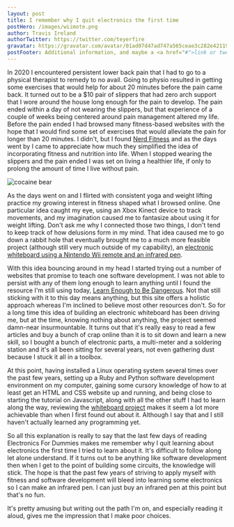 ```yaml
---
layout: post
title: I remember why I quit electronics the first time 
postHero: /images/wiimote.png
author: Travis Ireland
authorTwitter: https://twitter.com/teyerfire
gravatar: https://gravatar.com/avatar/01ad07d47ad747a565ceae3c282e42119541f726a9c8162e792d92f62e88cb81
postFooter: Additional information, and maybe a <a href="#">link or two</a>
---
```


In 2020 I encountered persistent lower back pain that I had to go to a physical therapist to remedy to no avail. Going to physio resulted in getting some exercises that would help for about 20 minutes before the pain came back. It turned out to be a $10 pair of slippers that had zero arch support that I wore around the house long enough for the pain to develop. The pain ended within a day of not wearing the slippers, but that experience of a couple of weeks being centered around pain management altered my life. Before the pain ended I had browsed many fitness-based websites with the hope that I would find some set of exercises that would alleviate the pain for longer than 20 minutes. I didn't, but I found [Nerd Fitness](https://www.nerdfitness.com) and as the days went by I came to appreciate how much they simplified the idea of incorporating fitness and nutrition into life. When I stopped wearing the slippers and the pain ended I was set on living a healthier life, if only to prolong the amount of time I live without pain.

<img class="pull-right" src="https://picsum.photos/id/433/400/200?blur=3" alt="cocaine bear">

As the days went on and I flirted with consistent yoga and weight lifting practice my growing interest in fitness shaped what I browsed online. One particular idea caught my eye, using an Xbox Kinect device to track movements, and my imagination caused me to fantasize about using it for weight lifting. Don't ask me why I connected those two things, I don't tend to keep track of how delusions form in my mind. That idea caused me to go down a rabbit hole that eventually brought me to a much more feasible project (although still very much outside of my capability), an [electronic whiteboard using a Nintendo Wii remote and an infrared pen](http://johnnylee.net/projects/wii/).

With this idea bouncing around in my head I started trying out a number of websites that promise to teach one software development. I was not able to persist with any of them long enough to learn anything until I found the resource I'm still using today, [Learn Enough to Be Dangerous](https://www.learnenough.com/for-beginners). Not that still sticking with it to this day means anything, but this site offers a holistic approach whereas I'm inclined to believe most other resources don't. So for a long time this idea of building an electronic whiteboard has been driving me, but at the time, knowing nothing about anything, the project seemed damn-near insurmountable. It turns out that it's really easy to read a few articles and buy a bunch of crap online than it is to sit down and learn a new skill, so I bought a bunch of electronic parts, a multi-meter and a soldering station and it's all been sitting for several years, not even gathering dust because I stuck it all in a toolbox.

At this point, having installed a Linux operating system several times over the past few years, setting up a Ruby and Python software development environment on my computer, gaining some cursory knowledge of how to at least get an HTML and CSS website up and running, and being close to starting the tutorial on Javascript, along with all the other stuff I had to learn along the way, reviewing the [whiteboard project](https://github.com/wedesoft/whiteboard) makes it seem a lot more achievable than when I first found out about it. Although I say that and I still haven't actually learned any programming yet.

So all this explanation is really to say that the last few days of reading Electronics For Dummies makes me remember why I quit learning about electronics the first time I tried to learn about it. It's difficult to follow along let alone understand. If it turns out to be anything like software development then when I get to the point of building some circuits, the knowledge will stick. The hope is that the past few years of striving to apply myself with fitness and software development will bleed into learning some electronics so I can make an infrared pen. I can just buy an infrared pen at this point but that's no fun.

It's pretty amusing but writing out the path I'm on, and especially reading it aloud, gives me the impression that I make poor choices.
